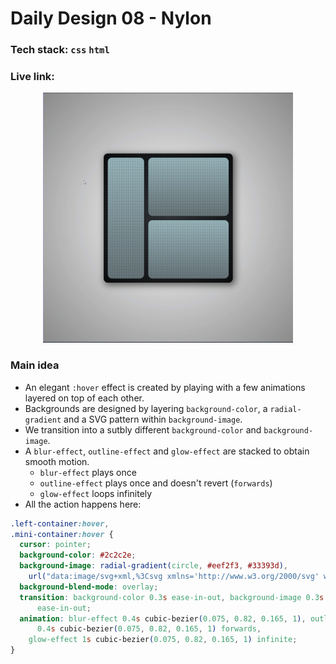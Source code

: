 # Daily Design 08 - Nylon

### Tech stack: `css` `html`

### Live link:

<p align="center">
    <img src="./nylon_rodolfoFanti.gif" alt="Alt text" style="max-width: 400px;">
</p>

### Main idea

- An elegant `:hover` effect is created by playing with a few animations layered on top of each other.
- Backgrounds are designed by layering `background-color`, a `radial-gradient` and a SVG pattern within `background-image`.
- We transition into a sutbly different `background-color` and `background-image`.
- A `blur-effect`, `outline-effect` and `glow-effect` are stacked to obtain smooth motion.
  - `blur-effect` plays once
  - `outline-effect` plays once and doesn't revert (`forwards`)
  - `glow-effect` loops infinitely
- All the action happens here:

```css
.left-container:hover,
.mini-container:hover {
  cursor: pointer;
  background-color: #2c2c2e;
  background-image: radial-gradient(circle, #eef2f3, #33393d),
    url("data:image/svg+xml,%3Csvg xmlns='http://www.w3.org/2000/svg' width='2' height='2' viewBox='0 0 100 100'%3E%3Cg fill='%33393d' fill-opacity='0.5'%3E%3Cpath d='M0 0h50v50H0zm50 50h50v50H50zM50 0h50v50H50zm0 50h50v50H50z'/%3E%3C/g%3E%3C/svg%3E");
  background-blend-mode: overlay;
  transition: background-color 0.3s ease-in-out, background-image 0.3s
      ease-in-out;
  animation: blur-effect 0.4s cubic-bezier(0.075, 0.82, 0.165, 1), outline-effect
      0.4s cubic-bezier(0.075, 0.82, 0.165, 1) forwards,
    glow-effect 1s cubic-bezier(0.075, 0.82, 0.165, 1) infinite;
}
```
